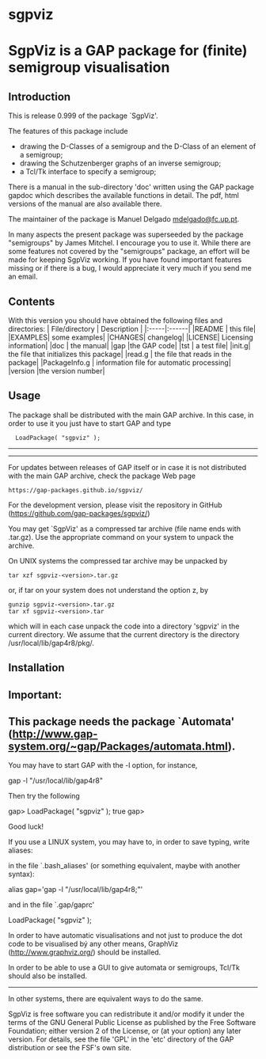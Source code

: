 # sgpviz
SgpViz is a GAP package for (finite) semigroup visualisation
============================================================
Introduction
------------

This is release 0.999 of  the package `SgpViz'.

The features of this package include

- drawing the D-Classes of a semigroup and the D-Class of an element of a semigroup;
- drawing the Schutzenberger graphs of an inverse semigroup;
- a Tcl/Tk interface to specify a semigroup;

There is a manual in the sub-directory 'doc' written using the GAP package
gapdoc which describes the available functions in detail. The pdf, html
versions of the manual are also available there.

The maintainer of the package is Manuel Delgado <mdelgado@fc.up.pt>.

In many aspects the present package was superseeded by the package "semigroups" by James Mitchel. I encourage you to use it. While there are some features not covered by the "semigroups" package, an effort will be made for keeping SgpViz working.
If you  have found important features missing or if there is a bug, I would appreciate it very much if you send me an email.

Contents
--------
With this version you should have obtained the following files and directories:
| File/directory | Description |
|:-----|:------|
|README |   this file|
|EXAMPLES|	some examples|
|CHANGES|	changelog|
|LICENSE|	Licensing information|
|doc  |	the manual|
|gap  |the GAP code|
|tst  |	a test file|
|init.g| the file that initializes this package|
|read.g |         		the file that reads in the package|
|PackageInfo.g	| information file for automatic processing|
|version	|the version number|

Usage
-----
The package shall be distributed with the main GAP archive. In this case, in
order to use it you just have to start GAP and type

      LoadPackage( "sgpviz" );

------------------------------
------------------------------
For updates between releases of GAP itself or in case it is not distributed
with the main GAP archive, check the package Web page

    https://gap-packages.github.io/sgpviz/

For the development version, please visit the repository in GitHub (https://github.com/gap-packages/sgpviz/)

You may get `SgpViz' as a compressed tar archive (file name ends with
.tar.gz). Use the appropriate command on your system to unpack the
archive.

On UNIX systems the compressed tar archive may be unpacked by

    tar xzf sgpviz-<version>.tar.gz

or, if tar on your system does not understand the option z, by

    gunzip sgpviz-<version>.tar.gz
    tar xf sgpviz-<version>.tar

which will in each case unpack the code into a directory 'sgpviz'
in the current directory. We assume that the current directory is the
directory /usr/local/lib/gap4r8/pkg/.

Installation
------------

Important:
----------

This package needs the package `Automata' (http://www.gap-system.org/~gap/Packages/automata.html).
-----------------------------------------


You may have to start GAP with the -l option, for instance,

gap -l "/usr/local/lib/gap4r8"

Then try the following

gap> LoadPackage( "sgpviz" ); 
true
gap>

Good luck!

If you use a LINUX system, you may have to, in order to save typing, write
aliases: 

in the file `.bash_aliases' (or something equivalent, maybe with another syntax): 

alias gap='gap -l "/usr/local/lib/gap4r8;"'

and in the file `.gap/gaprc'

LoadPackage( "sgpviz" ); 

In order to have automatic visualisations and not just to produce the dot code to be visualised bý any other means, GraphViz (http://www.graphviz.org/) should be installed.

In order to be able to use a GUI to give automata or semigroups, Tcl/Tk should also be installed.

----------
In other systems, there are equivalent ways to do the same.

SgpViz is free software you can redistribute it and/or modify it
under the terms of the GNU General Public License as published by the
Free Software Foundation; either version 2 of the License, or (at your
option) any later version. For details, see the file 'GPL' in the
'etc' directory of the GAP distribution or see the FSF's own site.
